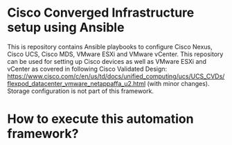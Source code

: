 # Cisco Converged Infrastructure setup using Ansible

 This is repository contains Ansible playbooks to configure Cisco Nexus, Cisco UCS, Cisco MDS, VMware ESXi and VMware vCenter. This repository can be used for setting up Cisco devices as well as VMware ESXi and vCenter as covered in following Cisco Validated Design: https://www.cisco.com/c/en/us/td/docs/unified_computing/ucs/UCS_CVDs/flexpod_datacenter_vmware_netappaffa_u2.html (with minor changes). Storage configuration is not part of this framework.

 # How to execute this automation framework?
